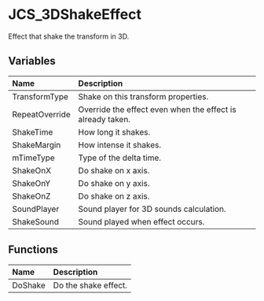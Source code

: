 # JCS_3DShakeEffect

Effect that shake the transform in 3D.

## Variables

| Name           | Description                                                |
|:---------------|:-----------------------------------------------------------|
| TransformType  | Shake on this transform properties.                        |
| RepeatOverride | Override the effect even when the effect is already taken. |
| ShakeTime      | How long it shakes.                                        |
| ShakeMargin    | How intense it shakes.                                     |
| mTimeType      | Type of the delta time.                                    |
| ShakeOnX       | Do shake on x axis.                                        |
| ShakeOnY       | Do shake on y axis.                                        |
| ShakeOnZ       | Do shake on z axis.                                        |
| SoundPlayer    | Sound player for 3D sounds calculation.                    |
| ShakeSound     | Sound played when effect occurs.                           |

## Functions

| Name    | Description          |
|:--------|:---------------------|
| DoShake | Do the shake effect. |
